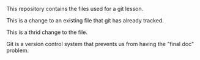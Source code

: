 
This repository contains the files used for a git lesson.

This is a change to an existing file that git has already tracked.

This is a thrid change to the file.

Git is a version control system that prevents us from having the "final doc" problem.

